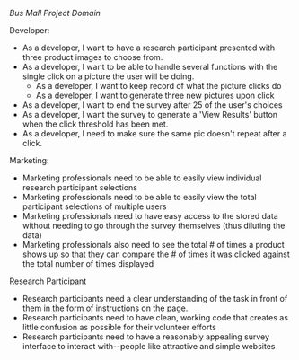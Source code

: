 *Bus Mall Project Domain*

Developer:
  - As a developer, I want to have a research participant presented with three product images to choose from.
  - As a developer, I want to be able to handle several functions with the single click on a picture the user will be doing.
    - As a developer, I want to keep record of what the picture clicks do
    - As a developer, I want to generate three new pictures upon click
  - As a developer, I want to end the survey after 25 of the user's choices
  - As a developer, I want the survey to generate a 'View Results' button when the click threshold has been met.
  - As a developer, I need to make sure the same pic doesn't repeat after a click.

Marketing:
  - Marketing professionals need to be able to easily view individual research participant selections
  - Marketing professionals need to be able to easily view the total participant selections of multiple users
  - Marketing professionals need to have easy access to the stored data without needing to go through the survey themselves (thus diluting the data)
  - Marketing professionals also need to see the total # of times a product shows up so that they can compare the # of times it was clicked against the total number of times displayed

Research Participant
  - Research participants need a clear understanding of the task in front of them in the form of instructions on the page.
  - Research participants need to have clean, working code that creates as little confusion as possible for their volunteer efforts
  - Research participants need to have a reasonably appealing survey interface to interact with--people like attractive and simple websites
